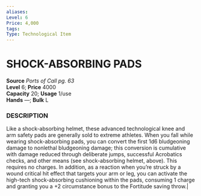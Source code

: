 ```yaml
---
aliases: 
Level: 6
Price: 4,000
tags: 
Type: Technological Item
---
```


# SHOCK-ABSORBING PADS
**Source** _Ports of Call pg. 63_  
**Level** 6; **Price** 4000  
**Capacity** 20; **Usage** 1/use  
**Hands** —; **Bulk** L

### DESCRIPTION
Like a shock-absorbing helmet, these advanced technological knee and arm safety pads are generally sold to extreme athletes. When you fall while wearing shock-absorbing pads, you can convert the first 1d6 bludgeoning damage to nonlethal bludgeoning damage; this conversion is cumulative with damage reduced through deliberate jumps, successful Acrobatics checks, and other means (see shock-absorbing helmet, above). This requires no charges. In addition, as a reaction when you’re struck by a wound critical hit effect that targets your arm or leg, you can activate the high-tech shock-absorbing cushioning within the pads, consuming 1 charge and granting you a +2 circumstance bonus to the Fortitude saving throw.|